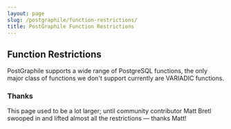 ```yaml
---
layout: page
slug: /postgraphile/function-restrictions/
title: PostGraphile Function Restrictions
---
```


## Function Restrictions

PostGraphile supports a wide range of PostgreSQL functions, the only major class of functions we don't support currently are VARIADIC functions.

### Thanks

This page used to be a lot larger; until community contributor Matt Bretl swooped in and lifted almost all the restrictions &mdash; thanks Matt!
